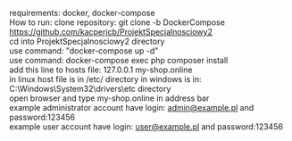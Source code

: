 requirements: docker, docker-compose <br>
How to run: clone repository: git clone -b DockerCompose https://github.com/kacperjcb/ProjektSpecjalnosciowy2 <br>
cd into ProjektSpecjalnosciowy2 directory <br>
use command: "docker-compose up -d" <br>
use command: docker-compose exec php composer install <br>
add this line to hosts file: 127.0.0.1       my-shop.online <br>in linux host file is in /etc/ directory in windows is in: C:\Windows\System32\drivers\etc directory <br>
open browser and type my-shop.online in address bar <br>
example administrator account have login: admin@example.pl and password:123456  <br>
example user account have login: user@example.pl and password:123456 <br>








